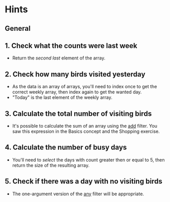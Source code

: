 # Hints

## General

## 1. Check what the counts were last week

- Return the _second last_ element of the array.

## 2. Check how many birds visited yesterday

- As the data is an array of arrays, you'll need to index once to get the correct weekly array, then index again to get the wanted day.
- "Today" is the last element of the weekly array.

## 3. Calculate the total number of visiting birds

- It's possible to calculate the sum of an array using the [add][manual-add] filter.
  You saw this expression in the Basics concept and the Shopping exercise.

## 4. Calculate the number of busy days

- You'll need to _select_ the days with count greater then or equal to 5, then return the size of the resulting array.

## 5. Check if there was a day with no visiting birds

- The one-argument version of the [any][manual-any] filter will be appropriate.

[manual-add]: https://jqlang.github.io/jq/manual/v1.6/#add
[manual-any]: https://jqlang.github.io/jq/manual/v1.6/#all,all(condition),all(generator;condition)